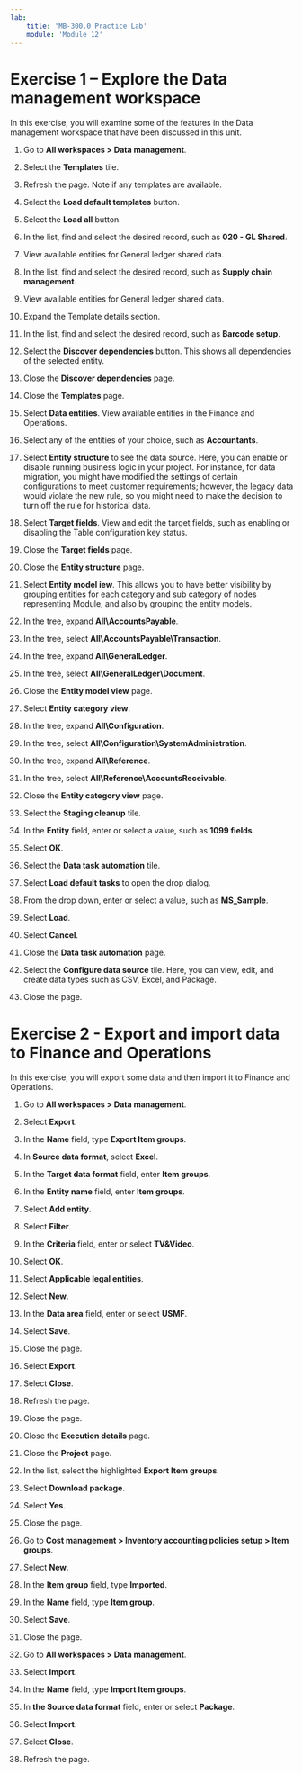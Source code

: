 ```yaml
---
lab:
    title: 'MB-300.0 Practice Lab'
    module: 'Module 12'
---
```


# Exercise 1 – Explore the Data management workspace


In this exercise, you will examine some of the features in the Data management workspace that have been discussed in this unit.


1. Go to **All workspaces &gt; Data management**.

2. Select the **Templates** tile.

3. Refresh the page. Note if any templates are available.

4. Select the **Load default templates** button.

5. Select the **Load all** button.

6. In the list, find and select the desired record, such as **020 - GL Shared**.

7. View available entities for General ledger shared data.

8. In the list, find and select the desired record, such as **Supply chain management**.

9. View available entities for General ledger shared data.

10. Expand the Template details section.

11. In the list, find and select the desired record, such as **Barcode setup**.

12. Select the **Discover dependencies** button. This shows all dependencies of the selected entity.

13. Close the **Discover dependencies** page.

14. Close the **Templates** page.

15. Select **Data entities**. View available entities in the Finance and Operations.

16. Select any of the entities of your choice, such as **Accountants**.

17. Select **Entity structure** to see the data source. Here, you can enable or disable running business logic in your project. For instance, for data migration, you might have modified the settings of certain configurations to meet customer requirements; however, the legacy data would violate the new rule, so you might need to make the decision to turn off the rule for historical data.

18. Select **Target fields**. View and edit the target fields, such as enabling or disabling the Table configuration key status.

19. Close the **Target fields** page.

20. Close the **Entity structure** page.

21. Select **Entity model iew**. This allows you to have better visibility by grouping entities for each category and sub category of nodes representing Module, and also by grouping the entity models.

22. In the tree, expand **All\AccountsPayable**.

23. In the tree, select **All\AccountsPayable\Transaction**.

24. In the tree, expand **All\GeneralLedger**.

25. In the tree, select **All\GeneralLedger\Document**.

26. Close the **Entity model view** page.

27. Select **Entity category view**.

28. In the tree, expand **All\Configuration**.

29. In the tree, select **All\Configuration\SystemAdministration**.

30. In the tree, expand **All\Reference**.

31. In the tree, select **All\Reference\AccountsReceivable**.

32. Close the **Entity category view** page.

33. Select the **Staging cleanup** tile.

34. In the **Entity** field, enter or select a value, such as **1099 fields**.

35. Select **OK**.

36. Select the **Data task automation** tile.

37. Select **Load default tasks** to open the drop dialog.

38. From the drop down, enter or select a value, such as **MS_Sample**.

39. Select **Load**.

40. Select **Cancel**.

41. Close the **Data task automation** page.

42. Select the **Configure data source** tile. Here, you can view, edit, and create data types such as CSV, Excel, and Package.

43. Close the page.


 

 

# Exercise 2 - Export and import data to Finance and Operations


In this exercise, you will export some data and then import it to Finance and Operations.

1. Go to **All workspaces &gt; Data management**.

2. Select **Export**.

3. In the **Name** field, type **Export Item groups**.

4. In **Source data format**, select **Excel**.

5. In the **Target data format** field, enter **Item groups**.

6. In the **Entity name** field, enter **Item groups**.

7. Select **Add entity**.

8. Select **Filter**.

9. In the **Criteria** field, enter or select **TV&amp;Video**.

10. Select **OK**.

11. Select **Applicable legal entities**.

12. Select **New**.

13. In the **Data area** field, enter or select **USMF**.

14. Select **Save**.

15. Close the page.

16. Select **Export**.

17. Select **Close**.

18. Refresh the page.

19. Close the page.

20. Close the **Execution details** page.

21. Close the **Project** page.

22. In the list, select the highlighted **Export Item groups**.

23. Select **Download package**.

24. Select **Yes**.

25. Close the page.

26. Go to **Cost management &gt; Inventory accounting policies setup &gt; Item groups**.

27. Select **New**.

28. In the **Item group** field, type **Imported**.

29. In the **Name** field, type **Item group**.

30. Select **Save**.

31. Close the page.

32. Go to **All workspaces &gt; Data management**.

33. Select **Import**.

34. In the **Name** field, type **Import Item groups**.

35. In **the Source data format** field, enter or select **Package**.

36. Select **Import**.

37. Select **Close**.

38. Refresh the page.


 
